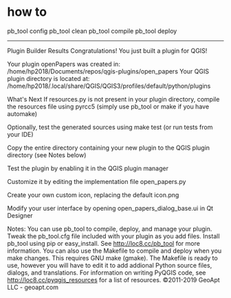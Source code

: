 # how to

pb_tool config
pb_tool clean
pb_tool compile
pb_tool deploy


--------

Plugin Builder Results
Congratulations! You just built a plugin for QGIS!


Your plugin openPapers was created in:
  /home/hp2018/Documents/repos/qgis-plugins/open_papers 
Your QGIS plugin directory is located at:
  /home/hp2018/.local/share/QGIS/QGIS3/profiles/default/python/plugins 

What's Next
If resources.py is not present in your plugin directory, compile the resources file using pyrcc5 (simply use pb_tool or make if you have automake) 

Optionally, test the generated sources using make test (or run tests from your IDE) 

Copy the entire directory containing your new plugin to the QGIS plugin directory (see Notes below) 

Test the plugin by enabling it in the QGIS plugin manager 

Customize it by editing the implementation file open_papers.py 

Create your own custom icon, replacing the default icon.png 

Modify your user interface by opening open_papers_dialog_base.ui in Qt Designer 

Notes: 
You can use pb_tool to compile, deploy, and manage your plugin. Tweak the pb_tool.cfg file included with your plugin as you add files. Install pb_tool using pip or easy_install. See http://loc8.cc/pb_tool for more information. 
You can also use the Makefile to compile and deploy when you make changes. This requires GNU make (gmake). The Makefile is ready to use, however you will have to edit it to add addional Python source files, dialogs, and translations. 
For information on writing PyQGIS code, see http://loc8.cc/pyqgis_resources for a list of resources. 
©2011-2019 GeoApt LLC - geoapt.com 
